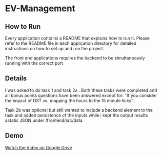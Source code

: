 # EV-Management


## How to Run

Every application contains a README that explains how to run it. Please refer to the README file in each application directory for detailed instructions on how to set up and run the project.

The front end applications requires the backend to be simultaneously running with the correct port 
 
## Details 

I was asked to do task 1 and task 2a . Both these tasks were completed and all bonus points questions have been answered except for: "If you consider the impact of DST vs. mapping the hours to the 15 minute ticks".

Task 2b was optional but still wanted to include a backend element to the task and added persistence of the inputs while i kept the output results astatic JSON under /frontend/src/data


## Demo 

[Watch the Video on Google Drive](https://drive.google.com/file/d/1yTHdWRqd3PT8vKwEEIB1Fh8VfRehNLRP/view?usp=sharing)
